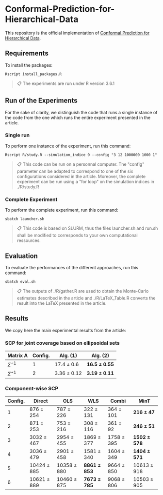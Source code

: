 # Conformal-Prediction-for-Hierarchical-Data
This repository is the official implementation of [Conformal Prediction for Hierarchical Data](https://arxiv.org/abs/2411.13479). 

## Requirements

To install the packages:

```setup
Rscript install_packages.R
```

>📋  The experiments are run under R version 3.6.1 

## Run of the Experiments

For the sake of clarity, we distinguish the code that runs a single instance of the code from the one which runs the entire experiment presented in the article.

### Single run

To perform one instance of the experiment, run this command:

```
Rscript R/study.R --simulation_indice 0 --config "3 12 1000000 1000 1" 
```

>📋 This code can be run on a personnal computer. The "config" parameter can be adapted to correspond to one of the six configurations considered in the article. Moreover, the complete experiment can be run using a "for loop" on the simulation indices in ./R/study.R 

### Complete Experiment

To perform the complete experiment, run this command:

```
sbatch launcher.sh
```

>📋 This code is based on SLURM, thus the files launcher.sh and run.sh shall be modified to corresponds to your own computational ressources.

## Evaluation

To evaluate the performances of the different approaches, run this command:

```
sbatch eval.sh

```

>📋  The outputs of ./R/gather.R are used to obtain the Monte-Carlo estimates described in the article and ./R/LaTeX_Table.R converts the result into the LaTeX presented in the article.

## Results

We copy here the main experimental results from the article:

### SCP for joint coverage based on ellipsoidal sets

|     Matrix A      | Config. |     Alg. (1)   |     Alg. (2)       |
|-------------------|---------|----------------|--------------------|
| $\widehat{\Sigma}^{-1}$ |    1    | 17.4 ± 0.6     | **16.5 ± 0.55**    |
| $\widehat{\Sigma}^{-1}$ |    2    | 3.36 ± 0.12    | **3.19 ± 0.11**    |

### Component-wise SCP

| Config. | Direct         | OLS            | WLS              | Combi            | MinT             |
|---------|----------------|----------------|------------------|------------------|------------------|
| 1       | 876 ± 254      | 787 ± 226      | 322 ± 131        | 364 ± 101        | **216 ± 47**     |
| 2       | 871 ± 253      | 753 ± 216      | 308 ± 116        | 361 ± 92         | **246 ± 51**     |
| 3       | 3032 ± 467     | 2954 ± 455     | 1869 ± 377       | 1758 ± 395       | **1502 ± 578**   |
| 4       | 3036 ± 479     | 2901 ± 458     | 1581 ± 340       | 1604 ± 349       | **1404 ± 571**   |
| 5       | 10424 ± 885    | 10358 ± 880    | **8861 ± 853**   | 9664 ± 850       | 10613 ± 918      |
| 6       | 10621 ± 889    | 10460 ± 875    | **7673 ± 785**   | 9068 ± 806       | 10503 ± 905      |
